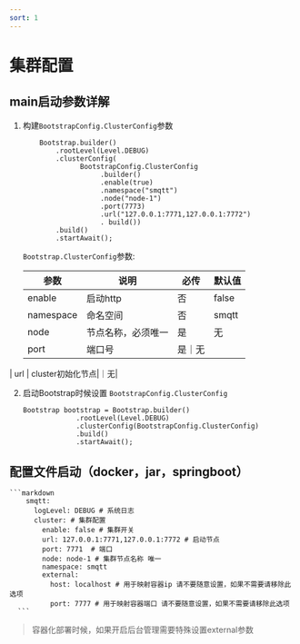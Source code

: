 ```yaml
---
sort: 1
---
```


# 集群配置

##  main启动参数详解

1. 构建`BootstrapConfig.ClusterConfig`参数

      ```
          Bootstrap.builder()
              .rootLevel(Level.DEBUG)
              .clusterConfig(
                    BootstrapConfig.ClusterConfig
                         .builder()
                         .enable(true)
                         .namespace("smqtt")
                         .node("node-1")
                         .port(7773)
                         .url("127.0.0.1:7771,127.0.0.1:7772")
                         . build())
              .build()
              .startAwait();
      ```
   
   `Bootstrap.ClusterConfig`参数:
        
   |  参数   | 说明  | 必传  |默认值  |
   |  ----  | ----  |----  |----  |
   | enable  | 启动http |否 |false  |
   | namespace  |命名空间 |否 |smqtt  |
   | node  | 节点名称，必须唯一 | 是|无  |
   | port  | 端口号|是｜无|
  | url  | cluster初始化节点|｜无|
     
  2. 启动Bootstrap时候设置 `BootstrapConfig.ClusterConfig`
    
        ```
        Bootstrap bootstrap = Bootstrap.builder()
                     .rootLevel(Level.DEBUG)
                     .clusterConfig(BootstrapConfig.ClusterConfig)
                     .build()
                     .startAwait();
        ```


## 配置文件启动（docker，jar，springboot）


    ```markdown
        smqtt:
          logLevel: DEBUG # 系统日志
          cluster: # 集群配置
            enable: false # 集群开关
            url: 127.0.0.1:7771,127.0.0.1:7772 # 启动节点
            port: 7771  # 端口
            node: node-1 # 集群节点名称 唯一
            namespace: smqtt
            external:
              host: localhost # 用于映射容器ip 请不要随意设置，如果不需要请移除此选项
              port: 7777 # 用于映射容器端口 请不要随意设置，如果不需要请移除此选项
      ```

> 容器化部署时候，如果开启后台管理需要特殊设置external参数
